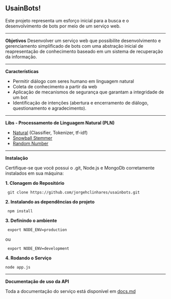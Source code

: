 **UsainBots!**
--------------

Este projeto representa um esforço inicial para a busca e o desenvolvimento de bots por meio de um serviço web.

----------

**Objetivos**
Desenvolver um serviço web que possibilite desenvolvimento e gerenciamento simplificado de bots com uma abstração inicial de reapresentação de conhecimento baseado em um sistema de recuperação da informação.

----------

**Características**
 - Permitir diálogo com seres humano em linguagem natural
 - Coleta de conhecimento a partir da web
 - Aplicação de mecanismos de segurança que garantam a integridade de um bot
 - Identificação de intenções (abertura e encerramento de diálogo, questionamento e agradecimento).

----------

**Libs - Processamento de Linguagem Natural (PLN)**
 - [Natural](https://www.npmjs.com/package/natural) (Classifier, Tokenizer, tf-idf)
 - [Snowball Stemmer](https://github.com/shibukawa/snowball-stemmer.jsx)
 - [Random Number](https://www.npmjs.com/package/random-number)

----------

**Instalação**

 Certifique-se que você possui o .git, Node.js e MongoDb corretamente instalados em sua máquina:


**1. Clonagem do Repositório**

     git clone https://github.com/jorgehclinhares/usainbots.git


  **2. Instalando as dependências do projeto**

     npm install


  **3. Definindo o ambiente**

     export NODE_ENV=production

 ou

     export NODE_ENV=development

**4. Rodando o Serviço**

    node app.js


----------

**Documentação de uso da API**

 Toda a documentação do serviço está disponível em [docs.md](https://github.com/jorgehclinhares/usainbots/blob/master/docs.md)
